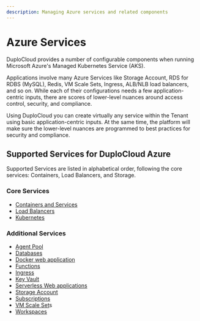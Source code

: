 ```yaml
---
description: Managing Azure services and related components
---
```


# Azure Services

DuploCloud provides a number of configurable components when running Microsoft Azure's Managed Kubernetes Service (AKS).

Applications involve many Azure Services like Storage Account, RDS for RDBS (MySQL), Redis, VM Scale Sets, Ingress, ALB/NLB load balancers, and so on. While each of their configurations needs a few application-centric inputs, there are scores of lower-level nuances around access control, security, and compliance.

Using DuploCloud you can create virtually any service within the Tenant using basic application-centric inputs. At the same time, the platform will make sure the lower-level nuances are programmed to best practices for security and compliance.&#x20;

## Supported Services for DuploCloud Azure

Supported Services are listed in alphabetical order, following the core services:  Containers, Load Balancers, and Storage.

### Core Services

* [Containers and Services](containers-and-services.md)
* [Load Balancers](load-balancers.md)
* [Kubernetes](kubernetes/)

### Additional Services

* [Agent Pool](agent-pool.md)
* [Databases](databases/)
* [Docker web application](docker-web-application.md)
* [Functions](functions.md)
* [Ingress](ingress.md)
* [Key Vault](key-vault.md)
* [Serverless Web applications](web-applications.md)
* [Storage Account](storage-account.md)
* [Subscriptions](subscription.md)
* [VM Scale Set](../use-cases/vm-scale-sets.md)s
* [Workspaces](workspaces.md)
